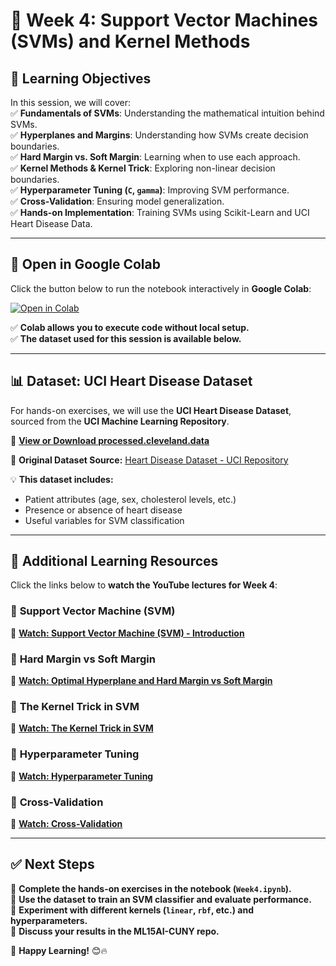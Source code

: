 # 📌 Week 4: Support Vector Machines (SVMs) and Kernel Methods  

## 🎯 Learning Objectives  
In this session, we will cover:  
✅ **Fundamentals of SVMs**: Understanding the mathematical intuition behind SVMs.  
✅ **Hyperplanes and Margins**: Understanding how SVMs create decision boundaries.  
✅ **Hard Margin vs. Soft Margin**: Learning when to use each approach.  
✅ **Kernel Methods & Kernel Trick**: Exploring non-linear decision boundaries.  
✅ **Hyperparameter Tuning (`C`, `gamma`)**: Improving SVM performance.  
✅ **Cross-Validation**: Ensuring model generalization.  
✅ **Hands-on Implementation**: Training SVMs using Scikit-Learn and UCI Heart Disease Data.  

---  

## 📂 Open in Google Colab  
Click the button below to run the notebook interactively in **Google Colab**:  

[![Open in Colab](https://colab.research.google.com/assets/colab-badge.svg)](https://colab.research.google.com/github/PKhosravi-CityTech/ML15AI-CUNY/blob/main/Week04/Week4.ipynb)  

✅ **Colab allows you to execute code without local setup.**  
✅ **The dataset used for this session is available below.**  

---  

## 📊 Dataset: UCI Heart Disease Dataset  
For hands-on exercises, we will use the **UCI Heart Disease Dataset**, sourced from the **UCI Machine Learning Repository**.  

📌 **[View or Download processed.cleveland.data](https://github.com/PKhosravi-CityTech/ML15AI-CUNY/blob/main/Week04/processed.cleveland.data)** 

🔗 **Original Dataset Source:** [Heart Disease Dataset - UCI Repository](https://archive.ics.uci.edu/dataset/45/heart+disease)  

💡 **This dataset includes:**  
- Patient attributes (age, sex, cholesterol levels, etc.)  
- Presence or absence of heart disease  
- Useful variables for SVM classification  

---  

## 🎥 Additional Learning Resources  
Click the links below to **watch the YouTube lectures for Week 4**:  

### 🔹 **Support Vector Machine (SVM)**  
📌 **[Watch: Support Vector Machine (SVM) - Introduction](https://youtu.be/_YPScrckx28?si=PkDf0GY7IubtXVyQ)**  

### 🔹 **Hard Margin vs Soft Margin**  
📌 **[Watch: Optimal Hyperplane and Hard Margin vs Soft Margin](https://youtu.be/ny1iZ5A8ilA?si=jjc8kS0Mbhyv5t8x)**  

### 🔹 **The Kernel Trick in SVM**  
📌 **[Watch: The Kernel Trick in SVM](https://youtu.be/Q7vT0--5VII?si=EvrV1dH0ANmWnQta)**  

### 🔹 **Hyperparameter Tuning**  
📌 **[Watch: Hyperparameter Tuning](https://youtu.be/DTcfH5W6o08?si=-_6slA2jVMopJuoI)**  

### 🔹 **Cross-Validation**  
📌 **[Watch: Cross-Validation](https://youtu.be/fSytzGwwBVw?si=5haCfSAzXkMf-oIl)**  

---  

## ✅ Next Steps  
📌 **Complete the hands-on exercises in the notebook (`Week4.ipynb`).**  
📌 **Use the dataset to train an SVM classifier and evaluate performance.**  
📌 **Experiment with different kernels (`linear`, `rbf`, etc.) and hyperparameters.**  
📌 **Discuss your results in the ML15AI-CUNY repo.**  

🚀 **Happy Learning!** 😊🔥


